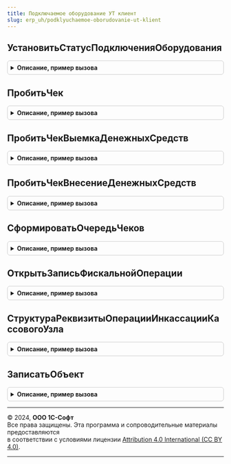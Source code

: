 ```yaml
---
title: Подключаемое оборудование УТ клиент
slug: erp_uh/podklyuchaemoe-oborudovanie-ut-klient
---
```



## УстановитьСтатусПодключенияОборудования
<details style="margin: 1em 0; padding: 0.5em; border: 1px solid #ccc; border-radius: 6px;">

<summary style="font-weight: bold; cursor: pointer;">Описание, пример вызова</summary>

```bsl

// Подключает или отключает оборудования в зависимости от переданного статуса подключения
//
// Параметры:
// 	СтатусПодключения - Булево - Статус подключения оборудования: Истина - подключить, Ложь - отключить
// 	Форма - ФормаКлиентскогоПриложения - Форма документа
// 	ИспользуемоеОборудование - Массив Из СправочникСсылка.ПодключаемоеОборудование - Доступное текущему пользователю
// 	 оборудование, в том числе эквайринговые терминалы.
// 	ТаблицаОборудования - ТаблицаЗначений - Список доступного оборудования печати чеков
// 	ОповещениеЗавершения - ОписаниеОповещения - Оповедение о завершении выполнения действия
Процедура УстановитьСтатусПодключенияОборудования(СтатусПодключения, Форма, ИспользуемоеОборудование, ТаблицаОборудования, ОповещениеЗавершения = Неопределено) Экспорт
```

Пример вызова
```bsl
ПодключаемоеОборудованиеУТКлиент.УстановитьСтатусПодключенияОборудования(СтатусПодключения, Форма, ИспользуемоеОборудование, ТаблицаОборудования, ОповещениеЗавершения);
```
</details>

## ПробитьЧек
<details style="margin: 1em 0; padding: 0.5em; border: 1px solid #ccc; border-radius: 6px;">

<summary style="font-weight: bold; cursor: pointer;">Описание, пример вызова</summary>

```bsl

// Открыть форму предварительного просмотра чека ККМ.
//
// Параметры:
//  Форма - ФормаКлиентскогоПриложения - Форма.
//  ПараметрыОперации - Структура - Структура со свойствами:
//   * ДокументСсылка - ДокументСсылка -;
//   * Организация - СправочникСсылка.Организации -;
//   * ТорговыйОбъект - СправочникСсылка -;
//   * ПодключенноеОборудование - СправочникСсылка.ПодключаемоеОборудование - ;
//   * Сумма - Число -;
//   * ВыемкаДенежныхСредствИзКассыККМ - ДокументСсылка.ВыемкаДенежныхСредствИзКассыККМ - ;
//   * ВнесениеДенежныхСредствВКассуККМ - ДокументСсылка.ВнесениеДенежныхСредствВКассуККМ - ;
//  РежимЗаписи - РежимЗаписиДокумента - Режим записи.
//  ОповещениеПриЗавершении - ОписаниеОповещения - Описание оповещения.
//
Процедура ПробитьЧек(Форма, ПараметрыОперации, РежимЗаписи, ОповещениеПриЗавершении = Неопределено) Экспорт
```

Пример вызова
```bsl
ПодключаемоеОборудованиеУТКлиент.ПробитьЧек(Форма, ПараметрыОперации, РежимЗаписи, ОповещениеПриЗавершении);
```
</details>

## ПробитьЧекВыемкаДенежныхСредств
<details style="margin: 1em 0; padding: 0.5em; border: 1px solid #ccc; border-radius: 6px;">

<summary style="font-weight: bold; cursor: pointer;">Описание, пример вызова</summary>

```bsl

// Пробить чек выемки денежных средств.
//
// Параметры:
//  Форма - ФормаКлиентскогоПриложения - Форма.
//  ПараметрыОперации - Структура - Структура со свойствами:
//   * ДокументСсылка - ДокументСсылка -;
//   * Организация - СправочникСсылка.Организации -;
//   * ТорговыйОбъект - СправочникСсылка -;
//   * ПодключенноеОборудование - СправочникСсылка.ПодключаемоеОборудование - ;
//   * Сумма - Число -;
//   * ВыемкаДенежныхСредствИзКассыККМ - ДокументСсылка.ВыемкаДенежныхСредствИзКассыККМ - ;
//   * ВнесениеДенежныхСредствВКассуККМ - ДокументСсылка.ВнесениеДенежныхСредствВКассуККМ - ;
//  РежимЗаписи - РежимЗаписиДокумента - Режим записи.
//  ОповещениеПриЗавершении - ОписаниеОповещения - Описание оповещения.
//
Процедура ПробитьЧекВыемкаДенежныхСредств(Форма, ПараметрыОперации, РежимЗаписи, ОповещениеПриЗавершении) Экспорт
```

Пример вызова
```bsl
ПодключаемоеОборудованиеУТКлиент.ПробитьЧекВыемкаДенежныхСредств(Форма, ПараметрыОперации, РежимЗаписи, ОповещениеПриЗавершении) 
```
</details>

## ПробитьЧекВнесениеДенежныхСредств
<details style="margin: 1em 0; padding: 0.5em; border: 1px solid #ccc; border-radius: 6px;">

<summary style="font-weight: bold; cursor: pointer;">Описание, пример вызова</summary>

```bsl

// Пробить чек внесения денежных средств.
//
// Параметры:
//  Форма - ФормаКлиентскогоПриложения - Форма.
//  ПараметрыОперации - Структура - Структура со свойствами:
//   * ДокументСсылка - ДокументСсылка -;
//   * Организация - СправочникСсылка.Организации -;
//   * ТорговыйОбъект - СправочникСсылка -;
//   * ПодключенноеОборудование - СправочникСсылка.ПодключаемоеОборудование - ;
//   * Сумма - Число -;
//   * ВыемкаДенежныхСредствИзКассыККМ - ДокументСсылка.ВыемкаДенежныхСредствИзКассыККМ - ;
//   * ВнесениеДенежныхСредствВКассуККМ - ДокументСсылка.ВнесениеДенежныхСредствВКассуККМ - ;
//  РежимЗаписи - РежимЗаписиДокумента - Режим записи.
//  ОповещениеПриЗавершении - ОписаниеОповещения - Описание оповещения.
//
Процедура ПробитьЧекВнесениеДенежныхСредств(Форма, ПараметрыОперации, РежимЗаписи, ОповещениеПриЗавершении) Экспорт
```

Пример вызова
```bsl
ПодключаемоеОборудованиеУТКлиент.ПробитьЧекВнесениеДенежныхСредств(Форма, ПараметрыОперации, РежимЗаписи, ОповещениеПриЗавершении) 
```
</details>

## СформироватьОчередьЧеков
<details style="margin: 1em 0; padding: 0.5em; border: 1px solid #ccc; border-radius: 6px;">

<summary style="font-weight: bold; cursor: pointer;">Описание, пример вызова</summary>

```bsl

// Процедура формирует очередь чеков для последующей фискализации
//
// Параметры:
//  Форма - ФормаКлиентскогоПриложения - Форма.
//  ПараметрыОперации - Структура - Структура со свойствами:
//   * ДокументСсылка - ДокументСсылка -;
//   * Организация - СправочникСсылка.Организации -;
//   * ТорговыйОбъект - СправочникСсылка -;
//   * ПодключенноеОборудование - СправочникСсылка.ПодключаемоеОборудование - ;
//   * Сумма - Число -;
//   * ВыемкаДенежныхСредствИзКассыККМ - ДокументСсылка.ВыемкаДенежныхСредствИзКассыККМ - ;
//   * ВнесениеДенежныхСредствВКассуККМ - ДокументСсылка.ВнесениеДенежныхСредствВКассуККМ - ;
//  РежимЗаписи - РежимЗаписиДокумента - Режим записи.
//  ОповещениеПриЗавершении - ОписаниеОповещения - Описание оповещения.
//
Процедура СформироватьОчередьЧеков(Форма, ПараметрыОперации, РежимЗаписи, ОповещениеПриЗавершении = Неопределено) Экспорт
```

Пример вызова
```bsl
ПодключаемоеОборудованиеУТКлиент.СформироватьОчередьЧеков(Форма, ПараметрыОперации, РежимЗаписи, ОповещениеПриЗавершении);
```
</details>

## ОткрытьЗаписьФискальнойОперации
<details style="margin: 1em 0; padding: 0.5em; border: 1px solid #ccc; border-radius: 6px;">

<summary style="font-weight: bold; cursor: pointer;">Описание, пример вызова</summary>

```bsl

// Открыть форму записи фискальной операции. Объединение с БПО
//
// Параметры:
//  Форма - ФормаКлиентскогоПриложения - Форма.
//  ДокументОснование - ДокументСсылка - Ссылка на документ-основание
//  ИдентификаторЗаписи - Строка, Неопределено - Идентификатор записи;
//  ТипРасчета - ПеречислениеСсылка.ТипыРасчетаДенежнымиСредствами - Тип расчета
//
Процедура ОткрытьЗаписьФискальнойОперации(Форма, Знач ДокументОснование, ИдентификаторЗаписи = Неопределено, ТипРасчета = Неопределено) Экспорт
```

Пример вызова
```bsl
ПодключаемоеОборудованиеУТКлиент.ОткрытьЗаписьФискальнойОперации(Форма, ДокументОснование, ИдентификаторЗаписи, ТипРасчета);
```
</details>

## СтруктураРеквизитыОперацииИнкассацииКассовогоУзла
<details style="margin: 1em 0; padding: 0.5em; border: 1px solid #ccc; border-radius: 6px;">

<summary style="font-weight: bold; cursor: pointer;">Описание, пример вызова</summary>

```bsl

// Получить структуру реквизитов операции инкассации кассового узла.
//
// Возвращаемое значение:
//  Структура - Структура со свойствами:
//   * Дата - Дата - Дата операции.
//   * ДокументОснование - ДокументСсылка - Ссылка на документ-основание.
//   * Организация - ОпределяемыйТип.ОрганизацияБПО - Организация.
//   * ТорговыйОбъект - ОпределяемыйТип.ТорговыйОбъектБПО - Торговый объект.
//   * Устройство - СправочникСсылка.ПодключаемоеОборудование - Устройство.
//   * ТипОперации - ПеречислениеСсылка.ТипыОперацииКассовогоУзла - Тип операции.
//   * Сумма - Число - Сумма.
//   * ДополнительныеПараметры - Структура - Дополнительные параметры.
//
Функция СтруктураРеквизитыОперацииИнкассацииКассовогоУзла() Экспорт
```

Пример вызова
```bsl
Результат = ПодключаемоеОборудованиеУТКлиент.СтруктураРеквизитыОперацииИнкассацииКассовогоУзла() 
```
</details>

## ЗаписатьОбъект
<details style="margin: 1em 0; padding: 0.5em; border: 1px solid #ccc; border-radius: 6px;">

<summary style="font-weight: bold; cursor: pointer;">Описание, пример вызова</summary>

```bsl

// Записать объект.
//
// Параметры:
//  Форма - РасширениеУправляемойФормыДляСправочника - Форма.
//  РежимЗаписиДокумента - РежимЗаписиДокумента - Режим записи.
//  ОписаниеОповещения - ОписаниеОповещения - Описание оповещения.
//
Процедура ЗаписатьОбъект(Форма, РежимЗаписиДокумента, ОписаниеОповещения) Экспорт
```

Пример вызова
```bsl
ПодключаемоеОборудованиеУТКлиент.ЗаписатьОбъект(Форма, РежимЗаписиДокумента, ОписаниеОповещения) 
```
</details>

---

© 2024, **ООО 1С-Софт**  
Все права защищены. Эта программа и сопроводительные материалы предоставляются  
в соответствии с условиями лицензии [Attribution 4.0 International (CC BY 4.0)](https://creativecommons.org/licenses/by/4.0/legalcode).

---
